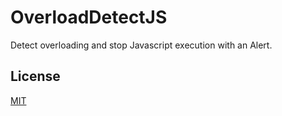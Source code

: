 # OverloadDetectJS

Detect overloading and stop Javascript execution with an Alert.

## License

[MIT](LICENSE)
